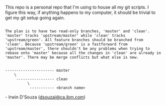This repo is a personal repo that I'm using to house all my git scripts. I figure this way, if anything happens to my computer, it should be trivial to get my git setup going again.


```

The plan is to have two read-only branches, 'master' and 'clean'. 'master' tracks 'upstream/master' while 'clean' tracks 'upstream/green'. All feature branches should be branched from 'clean'. Because 'upstream/green' is a fastforward from 'upstream/master', there shouldn't be any problems when trying to rebase onto 'master' because all the changes in 'clean' are already in 'master'. There may be merge conflicts but what else is new.


---------------------- master
    \
     ----------------- clean
          \
           ----------- <branch name>

```


\- Irwin D'Souza (dsouzai@ca.ibm.com)
